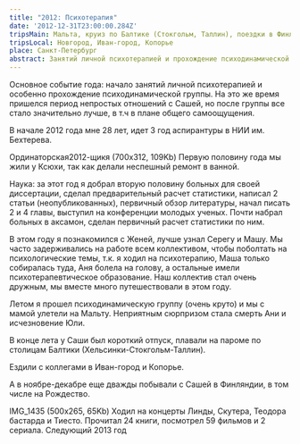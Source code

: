 ```yaml
---
title: "2012: Психотерапия"
date: '2012-12-31T23:00:00.284Z'
tripsMain: Мальта, круиз по Балтике (Стокгольм, Таллин), поездки в Финляндию, 
tripsLocal: Новгород, Иван-город, Копорье
place: Санкт-Петербург
abstract: Занятий личной психотерапией и прохождение психодинамической группы. Дружба с коллегами по Бехтеревке и очень много путешествий. 
---
```


Основное событие года: начало занятий личной психотерапией и особенно прохождение психодинамической группы. На это же время пришелся период непростых отношений с Сашей, но после группы все стало значительно лучше, в т.ч в плане общего самоощущения. 

В начале 2012 года мне 28 лет, идет 3 год аспирантуры в НИИ им. Бехтерева. 

Ординаторская2012-щикя (700x312, 109Kb)
Первую половину года мы жили у Ксюхи, так как делали неспешный ремонт в ванной.
 
Наука: за этот год я добрал вторую половину больных для своей диссертации, сделал предварительный расчет статистики, написал 2 статьи (неопубликованных), первичный обзор литературы, начал писать 2 и 4 главы, выступил на конференции молодых ученых. Почти набрал больных в аксамон, сделан первичный расчет статистики по ним.
 
В этом году я познакомился с Женей, лучше узнал Серегу и Машу. Мы часто задерживались на работе всем коллективом, чтобы поболтать на психологические темы, т.к. я ходил на психотерапию, Маша только собиралась туда, Аня болела на голову, а остальные имели психотерапевтическое образование. Наш коллектив стал очень дружным, мы вместе много путешествовали в этом году.

Летом я прошел психодинамическую группу (очень круто) и мы с мамой улетели на Мальту. Неприятным сюрпризом стала смерть Ани и исчезновение Юли.

В конце лета у Саши был короткий отпуск, плавали на пароме по столицам Балтики (Хельсинки-Стокгольм-Таллин).

Ездили с коллегами в Иван-город и Копорье.
 
А в ноябре-декабре еще дважды побывали с Сашей в Финляндии, в том числе на Рождество.
 
 
  
 
 
IMG_1435 (500x265, 65Kb)
Ходил на концерты Линды, Скутера, Теодора бастарда и Тиесто.
Прочитал 24 книги, посмотрел 59 фильмов и 2 сериала.
Следующий 2013 год